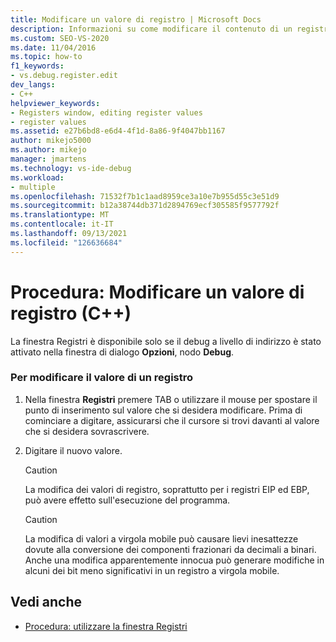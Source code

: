 ```yaml
---
title: Modificare un valore di registro | Microsoft Docs
description: Informazioni su come modificare il contenuto di un registro modificandone il valore nella finestra Registri (disponibile solo se è abilitato il debug a livello di indirizzo).
ms.custom: SEO-VS-2020
ms.date: 11/04/2016
ms.topic: how-to
f1_keywords:
- vs.debug.register.edit
dev_langs:
- C++
helpviewer_keywords:
- Registers window, editing register values
- register values
ms.assetid: e27b6bd8-e6d4-4f1d-8a86-9f4047bb1167
author: mikejo5000
ms.author: mikejo
manager: jmartens
ms.technology: vs-ide-debug
ms.workload:
- multiple
ms.openlocfilehash: 71532f7b1c1aad8959ce3a10e7b955d55c3e51d9
ms.sourcegitcommit: b12a38744db371d2894769ecf305585f9577792f
ms.translationtype: MT
ms.contentlocale: it-IT
ms.lasthandoff: 09/13/2021
ms.locfileid: "126636684"
---
```

# <a name="how-to-edit-a-register-value-c"></a>Procedura: Modificare un valore di registro (C++)

La finestra Registri è disponibile solo se il debug a livello di indirizzo è stato attivato nella finestra di dialogo **Opzioni**, nodo **Debug**.

### <a name="to-change-the-value-of-a-register"></a>Per modificare il valore di un registro

1. Nella finestra **Registri** premere TAB o utilizzare il mouse per spostare il punto di inserimento sul valore che si desidera modificare. Prima di cominciare a digitare, assicurarsi che il cursore si trovi davanti al valore che si desidera sovrascrivere.

2. Digitare il nuovo valore.

    > [!CAUTION]
    > La modifica dei valori di registro, soprattutto per i registri EIP ed EBP, può avere effetto sull'esecuzione del programma.

    > [!CAUTION]
    > La modifica di valori a virgola mobile può causare lievi inesattezze dovute alla conversione dei componenti frazionari da decimali a binari. Anche una modifica apparentemente innocua può generare modifiche in alcuni dei bit meno significativi in un registro a virgola mobile.

## <a name="see-also"></a>Vedi anche
- [Procedura: utilizzare la finestra Registri](../debugger/how-to-use-the-registers-window.md)
